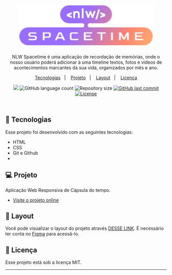 <h1 align="center"><img src="assets/logo.svg" width="420px" /></h1>

 <p align="center">
NLW Spacetime é uma aplicação de recordação de memórias, onde o nosso usuário poderá adicionar à uma timeline textos, fotos e vídeos de acontecimentos marcantes da sua vida, organizados por mês e ano.
</p>

<p align="center">
  <a href="#-tecnologias">Tecnologias</a>&nbsp;&nbsp;&nbsp;|&nbsp;&nbsp;&nbsp;
  <a href="#-projeto">Projeto</a>&nbsp;&nbsp;&nbsp;|&nbsp;&nbsp;&nbsp;
  <a href="#-layout">Layout</a>&nbsp;&nbsp;&nbsp;|&nbsp;&nbsp;&nbsp;
  <a href="#memo-licença">Licença</a>
</p>

<p align="center">
  <img src="https://img.shields.io/badge/made%20by-SWEYD%20MANAF-8348EE?style=flat-square">
  <img alt="GitHub language count" src="https://img.shields.io/github/languages/count/sweydmanaf/nlw-explorer-spacetime?color=8348EE&style=flat-square">
  <img alt="Repository size" src="https://img.shields.io/github/repo-size/sweydmanaf/nlw-explorer-spacetime?color=8348EE&style=flat-square">
  <a href="https://github.com/sweydmanaf/commits/master">
    <img alt="GitHub last commit" src="https://img.shields.io/github/last-commit/sweydmanaf/nlw-explorer-spacetime?color=8348EE&style=flat-square">
  </a>
  <a href="https://opensource.org/licenses/MIT">
    <img alt="License" src="https://img.shields.io/badge/license-MIT-8348EE?style=flat-square">
  </a>
</p>

<br>

## 🚀 Tecnologias

Esse projeto foi desenvolvido com as seguintes tecnologias:

- HTML
- CSS
- Git e Github
- 
## 💻 Projeto

Aplicação Web Responsiva de Cápsula do tempo.

- [Visite o projeto online](https://sweydmanaf.github.io/nlw-explorer-spacetime/)

## 🔖 Layout

Você pode visualizar o layout do projeto através [DESSE LINK](https://www.figma.com/file/xllhBAkuLVflqR1WB9SzTj/Capsula-do-Tempo---Trilha-Explorer?type=design&node-id=306%3A3&t=l2mqywaCaALXnqil-1). É necessário ter conta no [Figma](https://figma.com) para acessá-lo.

## :memo: Licença

Esse projeto está sob a licença MIT.

---
